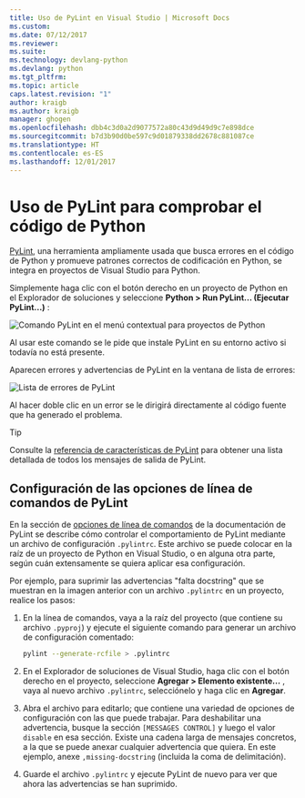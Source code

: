 ```yaml
---
title: Uso de PyLint en Visual Studio | Microsoft Docs
ms.custom: 
ms.date: 07/12/2017
ms.reviewer: 
ms.suite: 
ms.technology: devlang-python
ms.devlang: python
ms.tgt_pltfrm: 
ms.topic: article
caps.latest.revision: "1"
author: kraigb
ms.author: kraigb
manager: ghogen
ms.openlocfilehash: dbb4c3d0a2d9077572a80c43d9d49d9c7e898dce
ms.sourcegitcommit: b7d3b90d0be597c9d01879338dd2678c881087ce
ms.translationtype: HT
ms.contentlocale: es-ES
ms.lasthandoff: 12/01/2017
---
```

# <a name="using-pylint-to-check-python-code"></a>Uso de PyLint para comprobar el código de Python

[PyLint](https://www.pylint.org/), una herramienta ampliamente usada que busca errores en el código de Python y promueve patrones correctos de codificación en Python, se integra en proyectos de Visual Studio para Python.

Simplemente haga clic con el botón derecho en un proyecto de Python en el Explorador de soluciones y seleccione **Python > Run PyLint... (Ejecutar PyLint...)** :

![Comando PyLint en el menú contextual para proyectos de Python](media/code-pylint-command.png)

Al usar este comando se le pide que instale PyLint en su entorno activo si todavía no está presente.

Aparecen errores y advertencias de PyLint en la ventana de lista de errores:

![Lista de errores de PyLint](media/code-pylint-error-list.png)

Al hacer doble clic en un error se le dirigirá directamente al código fuente que ha generado el problema.

> [!Tip]
> Consulte la [referencia de características de PyLint](https://pylint.readthedocs.io/en/latest/technical_reference/features.html) para obtener una lista detallada de todos los mensajes de salida de PyLint.

## <a name="setting-pylint-command-line-options"></a>Configuración de las opciones de línea de comandos de PyLint

En la sección de [opciones de línea de comandos](https://pylint.readthedocs.io/en/latest/user_guide/run.html#command-line-options) de la documentación de PyLint se describe cómo controlar el comportamiento de PyLint mediante un archivo de configuración `.pylintrc`. Este archivo se puede colocar en la raíz de un proyecto de Python en Visual Studio, o en alguna otra parte, según cuán extensamente se quiera aplicar esa configuración.

Por ejemplo, para suprimir las advertencias "falta docstring" que se muestran en la imagen anterior con un archivo `.pylintrc` en un proyecto, realice los pasos:

1. En la línea de comandos, vaya a la raíz del proyecto (que contiene su archivo `.pyproj`) y ejecute el siguiente comando para generar un archivo de configuración comentado:

   ```bash
   pylint --generate-rcfile > .pylintrc
   ```

1. En el Explorador de soluciones de Visual Studio, haga clic con el botón derecho en el proyecto, seleccione **Agregar > Elemento existente...** , vaya al nuevo archivo `.pylintrc`, selecciónelo y haga clic en **Agregar**.

1. Abra el archivo para editarlo; que contiene una variedad de opciones de configuración con las que puede trabajar. Para deshabilitar una advertencia, busque la sección `[MESSAGES CONTROL]` y luego el valor `disable` en esa sección. Existe una cadena larga de mensajes concretos, a la que se puede anexar cualquier advertencia que quiera. En este ejemplo, anexe `,missing-docstring` (incluida la coma de delimitación).

1. Guarde el archivo `.pylintrc` y ejecute PyLint de nuevo para ver que ahora las advertencias se han suprimido.
